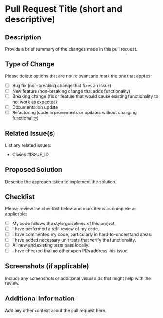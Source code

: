 # Pull Request Title (short and descriptive)

## Description
Provide a brief summary of the changes made in this pull request.

## Type of Change
Please delete options that are not relevant and mark the one that applies:
- [ ] Bug fix (non-breaking change that fixes an issue)
- [ ] New feature (non-breaking change that adds functionality)
- [ ] Breaking change (fix or feature that would cause existing functionality to not work as expected)
- [ ] Documentation update
- [ ] Refactoring (code improvements or updates without changing functionality)

## Related Issue(s)
List any related issues:
- Closes #ISSUE_ID

## Proposed Solution
Describe the approach taken to implement the solution.

## Checklist
Please review the checklist below and mark items as complete as applicable:
- [ ] My code follows the style guidelines of this project.
- [ ] I have performed a self-review of my code.
- [ ] I have commented my code, particularly in hard-to-understand areas.
- [ ] I have added necessary unit tests that verify the functionality.
- [ ] All new and existing tests pass locally.
- [ ] I have checked that no other open PRs address this issue.

## Screenshots (if applicable)
Include any screenshots or additional visual aids that might help with the review.

## Additional Information
Add any other context about the pull request here.
